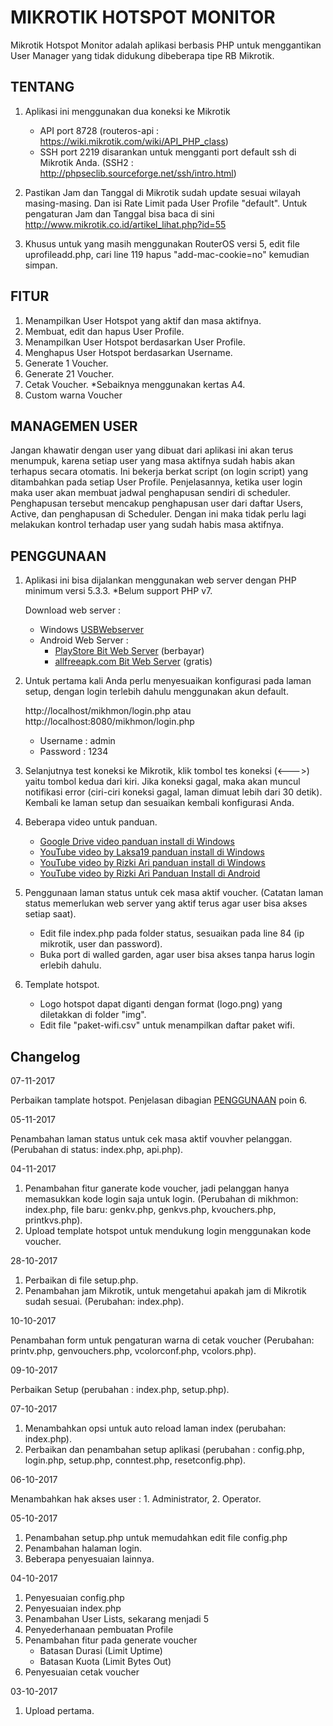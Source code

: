 # MIKROTIK HOTSPOT MONITOR
Mikrotik Hotspot Monitor adalah aplikasi berbasis PHP untuk menggantikan User Manager yang tidak didukung dibeberapa tipe RB Mikrotik.

## TENTANG  

1. Aplikasi ini menggunakan dua koneksi ke Mikrotik
    - API port 8728 
      (routeros-api : https://wiki.mikrotik.com/wiki/API_PHP_class)
    - SSH port 2219 disarankan untuk mengganti port default ssh di Mikrotik Anda. 
      (SSH2 : http://phpseclib.sourceforge.net/ssh/intro.html)

2. Pastikan Jam dan Tanggal di Mikrotik sudah update sesuai wilayah masing-masing. Dan isi Rate Limit pada User Profile "default". Untuk pengaturan Jam dan Tanggal bisa baca di sini http://www.mikrotik.co.id/artikel_lihat.php?id=55

3. Khusus untuk yang masih menggunakan RouterOS versi 5, edit file uprofileadd.php, cari line 119 hapus "add-mac-cookie=no" kemudian simpan.

## FITUR  

1. Menampilkan User Hotspot yang aktif dan masa aktifnya.
2. Membuat, edit dan hapus User Profile.
3. Menampilkan User Hotspot berdasarkan User Profile.
4. Menghapus User Hotspot berdasarkan Username.
5. Generate 1 Voucher.
6. Generate 21 Voucher.
7. Cetak Voucher. *Sebaiknya menggunakan kertas A4.
8. Custom warna Voucher

## MANAGEMEN USER

Jangan khawatir dengan user yang dibuat dari aplikasi ini akan terus menumpuk, karena setiap user yang masa aktifnya sudah habis akan terhapus secara otomatis. Ini bekerja berkat script (on login script) yang ditambahkan pada setiap User Profile. Penjelasannya, ketika user login maka user akan membuat jadwal penghapusan sendiri di scheduler. Penghapusan tersebut mencakup penghapusan user dari daftar Users, Active, dan penghapusan di Scheduler. Dengan ini maka tidak perlu lagi melakukan kontrol terhadap user yang sudah habis masa aktifnya. 

## PENGGUNAAN  
1. Aplikasi ini bisa dijalankan menggunakan web server dengan PHP minimum versi 5.3.3. *Belum support PHP v7.

    Download web server :
    * Windows [USBWebserver](www.usbwebserver.net/downloads/USBWebserver%20v8.6.zip "USBWebserver")
    * Android Web Server : 
      - [PlayStore Bit Web Server](https://play.google.com/store/apps/details?id=com.andi.serverweb&hl=en "Bit Web Server") (berbayar)
      - [allfreeapk.com Bit Web Server](https://m.allfreeapk.com/search.html?q=bit-web-server-php-mysql-pma "Bit Web Server") (gratis)

2. Untuk pertama kali Anda perlu menyesuaikan konfigurasi pada laman setup, dengan login terlebih dahulu
   menggunakan akun default. 
   
   http://localhost/mikhmon/login.php atau http://localhost:8080/mikhmon/login.php
   
      - Username : admin 
      - Password : 1234
    
3. Selanjutnya test koneksi ke Mikrotik, klik tombol tes koneksi (<--->) yaitu tombol kedua dari kiri. Jika koneksi gagal, maka akan muncul notifikasi error (ciri-ciri koneksi gagal, laman dimuat lebih dari 30 detik). Kembali ke laman setup dan sesuaikan kembali konfigurasi Anda.

4. Beberapa video untuk panduan.

     - [Google Drive video panduan install di Windows](https://drive.google.com/open?id=0B-nJrksLMgOzUXdFNlp2dVdXQkU "Panduan Install di Windows")
     - [YouTube video by Laksa19 panduan install di Windows](https://www.youtube.com/watch?v=k-mbO-7Yuck "Panduan Install di Windows")
     - [YouTube video by Rizki Ari panduan install di Windows](https://www.youtube.com/watch?v=SyX5qRcNyj8 "Panduan Install di Windows")
     - [YouTube video by Rizki Ari Panduan Install di Android](https://www.youtube.com/watch?v=ob0uYW2wT9k "Panduan Install di Android")

5. Penggunaan laman status untuk cek masa aktif voucher. (Catatan laman status memerlukan web server yang aktif terus agar user bisa akses setiap saat).
     - Edit file index.php pada folder status, sesuaikan pada line 84 (ip mikrotik, user dan password).
     - Buka port di walled garden, agar user bisa akses tanpa harus login erlebih dahulu.

6. Template hotspot.
     - Logo hotspot dapat diganti dengan format (logo.png) yang diletakkan di folder "img".
     - Edit file "paket-wifi.csv" untuk menampilkan daftar paket wifi.

## Changelog 

07-11-2017

   Perbaikan tamplate hotspot. Penjelasan dibagian [PENGGUNAAN](https://github.com/laksa19/mikrotik-hotspot-monitor#penggunaan) poin 6.

05-11-2017

   Penambahan laman status untuk cek masa aktif vouvher pelanggan. (Perubahan di status: index.php, api.php).

04-11-2017

   1. Penambahan fitur ganerate kode voucher, jadi pelanggan hanya memasukkan kode login saja untuk login. (Perubahan di mikhmon: index.php, file baru: genkv.php, genkvs.php, kvouchers.php, printkvs.php).
   2. Upload template hotspot untuk mendukung login menggunakan kode voucher.

28-10-2017

   1. Perbaikan di file setup.php.
   2. Penambahan jam Mikrotik, untuk mengetahui apakah jam di Mikrotik sudah sesuai. (Perubahan: index.php).

10-10-2017

   Penambahan form untuk pengaturan warna di cetak voucher (Perubahan: printv.php, genvouchers.php, vcolorconf.php, vcolors.php).

09-10-2017

   Perbaikan Setup (perubahan : index.php, setup.php).

07-10-2017

   1. Menambahkan opsi untuk auto reload laman index (perubahan: index.php).
   2. Perbaikan dan penambahan setup aplikasi (perubahan : config.php, login.php, setup.php, conntest.php, resetconfig.php).

06-10-2017

   Menambahkan hak akses user :  1. Administrator,  2. Operator.
   
05-10-2017

  1. Penambahan setup.php untuk memudahkan edit file config.php
  2. Penambahan halaman login.
  3. Beberapa penyesuaian lainnya.  
  
04-10-2017

  1. Penyesuaian config.php
  2. Penyesuaian index.php
  3. Penambahan User Lists, sekarang menjadi 5
  4. Penyederhanaan pembuatan Profile
  5. Penambahan fitur pada generate voucher
       - Batasan Durasi (Limit Uptime)
       - Batasan Kuota (Limit Bytes Out)
  6. Penyesuaian cetak voucher

03-10-2017

  1. Upload pertama.
